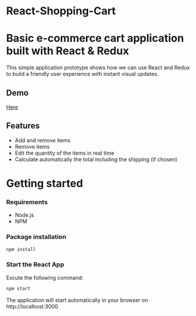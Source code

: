# React-Shopping-Cart

# Basic e-commerce cart application built with React & Redux

This simple application prototype shows how we can use React and Redux to build a friendly user experience with instant visual updates.

## Demo
[Here](https://my-shopping-cart-leawwzhsmf.now.sh/)

## Features
* Add and remove items 
* Remove items
* Edit the quantity of the items in real time
* Calculate automatically the total including the shipping (if chosen)

# Getting started
### Requirements

* Node.js
* NPM

### Package installation
```bash
npm install
```
 ### Start the React App
 Excute the following command: 
```bash
npm start
```
The application will start automatically in your browser on http://localhost:3000
